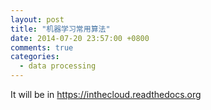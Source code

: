 ```yaml
---
layout: post
title: "机器学习常用算法"
date: 2014-07-20 23:57:00 +0800
comments: true
categories: 
  - data processing
---
```


It will be in https://inthecloud.readthedocs.org
